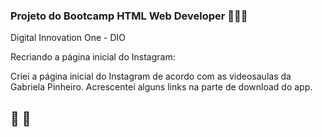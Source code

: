 ### Projeto do Bootcamp HTML Web Developer 👩🏽‍💻

Digital Innovation One - DIO

Recriando a página inicial do Instagram:

Criei a página inicial do Instagram de acordo com as videosaulas da Gabriela Pinheiro. Acrescentei alguns links na parte de download do app.

## 🚀 🚀
